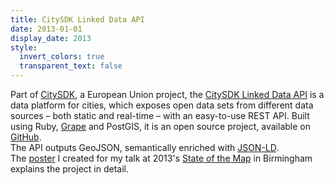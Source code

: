 ```yaml
---
title: CitySDK Linked Data API
date: 2013-01-01
display_date: 2013
style:
  invert_colors: true
  transparent_text: false
---
```


<section>
  <span>
    Part of <a href="http://www.citysdk.eu/">CitySDK</a>, a European Union project, the <a href="http://citysdk.waag.org/">CitySDK Linked Data API</a> is a data platform for cities, which exposes open data sets from different data sources – both static and real-time – with an easy-to-use REST API. Built using Ruby, <a href="https://github.com/intridea/grape">Grape</a> and PostGIS, it is an open source project, available on <a href="https://github.com/waagsociety/citysdk-ld">GitHub</a>.
  </span>
</section>

<section>
  <span>
    The API outputs GeoJSON, semantically enriched with <a href="http://json-ld.org/">JSON-LD</a>.
  </span>
</section>

<section>
  <span>
    The <a href="{{ site.baseurl }}/files/citysdk-ld-poster.pdf">poster</a> I created for my talk at 2013's <a href="http://2013.stateofthemap.org/">State of the Map</a> in Birmingham explains the project in detail.
  </span>
</section>

